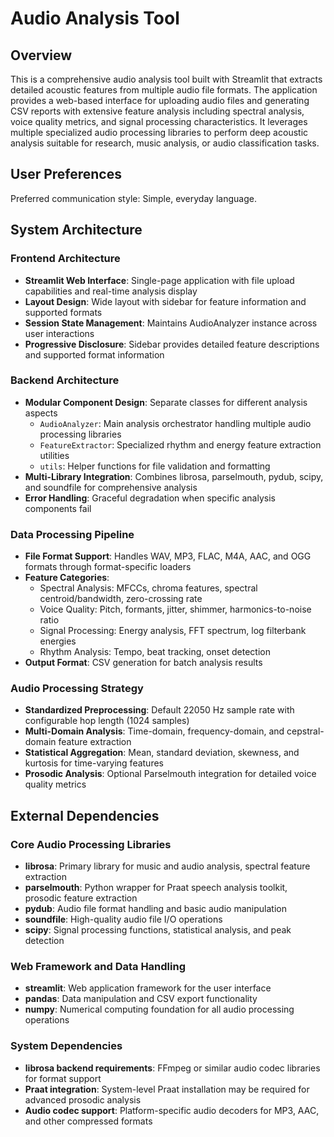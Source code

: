 # Audio Analysis Tool

## Overview

This is a comprehensive audio analysis tool built with Streamlit that extracts detailed acoustic features from multiple audio file formats. The application provides a web-based interface for uploading audio files and generating CSV reports with extensive feature analysis including spectral analysis, voice quality metrics, and signal processing characteristics. It leverages multiple specialized audio processing libraries to perform deep acoustic analysis suitable for research, music analysis, or audio classification tasks.

## User Preferences

Preferred communication style: Simple, everyday language.

## System Architecture

### Frontend Architecture
- **Streamlit Web Interface**: Single-page application with file upload capabilities and real-time analysis display
- **Layout Design**: Wide layout with sidebar for feature information and supported formats
- **Session State Management**: Maintains AudioAnalyzer instance across user interactions
- **Progressive Disclosure**: Sidebar provides detailed feature descriptions and supported format information

### Backend Architecture
- **Modular Component Design**: Separate classes for different analysis aspects
  - `AudioAnalyzer`: Main analysis orchestrator handling multiple audio processing libraries
  - `FeatureExtractor`: Specialized rhythm and energy feature extraction utilities
  - `utils`: Helper functions for file validation and formatting
- **Multi-Library Integration**: Combines librosa, parselmouth, pydub, scipy, and soundfile for comprehensive analysis
- **Error Handling**: Graceful degradation when specific analysis components fail

### Data Processing Pipeline
- **File Format Support**: Handles WAV, MP3, FLAC, M4A, AAC, and OGG formats through format-specific loaders
- **Feature Categories**:
  - Spectral Analysis: MFCCs, chroma features, spectral centroid/bandwidth, zero-crossing rate
  - Voice Quality: Pitch, formants, jitter, shimmer, harmonics-to-noise ratio
  - Signal Processing: Energy analysis, FFT spectrum, log filterbank energies
  - Rhythm Analysis: Tempo, beat tracking, onset detection
- **Output Format**: CSV generation for batch analysis results

### Audio Processing Strategy
- **Standardized Preprocessing**: Default 22050 Hz sample rate with configurable hop length (1024 samples)
- **Multi-Domain Analysis**: Time-domain, frequency-domain, and cepstral-domain feature extraction
- **Statistical Aggregation**: Mean, standard deviation, skewness, and kurtosis for time-varying features
- **Prosodic Analysis**: Optional Parselmouth integration for detailed voice quality metrics

## External Dependencies

### Core Audio Processing Libraries
- **librosa**: Primary library for music and audio analysis, spectral feature extraction
- **parselmouth**: Python wrapper for Praat speech analysis toolkit, prosodic feature extraction
- **pydub**: Audio file format handling and basic audio manipulation
- **soundfile**: High-quality audio file I/O operations
- **scipy**: Signal processing functions, statistical analysis, and peak detection

### Web Framework and Data Handling
- **streamlit**: Web application framework for the user interface
- **pandas**: Data manipulation and CSV export functionality
- **numpy**: Numerical computing foundation for all audio processing operations

### System Dependencies
- **librosa backend requirements**: FFmpeg or similar audio codec libraries for format support
- **Praat integration**: System-level Praat installation may be required for advanced prosodic analysis
- **Audio codec support**: Platform-specific audio decoders for MP3, AAC, and other compressed formats